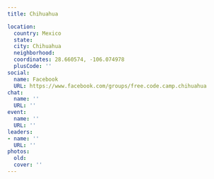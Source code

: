 ```yaml
---
title: Chihuahua

location:
  country: Mexico
  state: 
  city: Chihuahua
  neighborhood: 
  coordinates: 28.660574, -106.074978
  plusCode: ''
social:
  name: Facebook
  URL: https://www.facebook.com/groups/free.code.camp.chihuahua
chat:
  name: ''
  URL: ''
event:
  name: ''
  URL: ''
leaders:
- name: ''
  URL: ''
photos:
  old: 
  cover: ''
---
```

